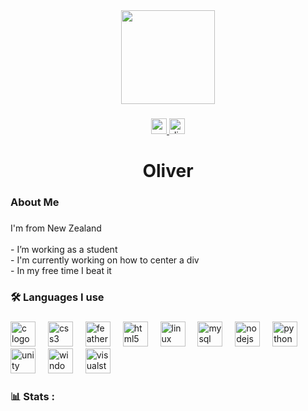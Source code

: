 <div align="center">
  <img height="150" src="https://media.giphy.com/media/l0HlD6X5Pi5EKDmbm/giphy.gif?cid=790b76112t7gvpj8f0jbb1bh0p84b7mdqcmqwbel6yydno44&ep=v1_gifs_search&rid=giphy.gif&ct=g"  />
</div>

###

<div align="center">
  <a href="https://mail.google.com/mail/u/0/#inbox?compose=CllgCJvnqtZvNqcqkZmmdWMVXgstHbHTMGQsfMKZsXVRSmNMMskstBMpJWrgXfkVGGdwMgvwnwg" target="_blank">
    <img src="https://img.shields.io/static/v1?message=Gmail&logo=gmail&label=&color=D14836&logoColor=white&labelColor=&style=for-the-badge" height="25" alt="gmail logo"  />
  </a>
  <a href="https://discord.com/users/1087801524282982450" target="_blank">
    <img src="https://img.shields.io/static/v1?message=Discord&logo=discord&label=&color=7289DA&logoColor=white&labelColor=&style=for-the-badge" height="25" alt="discord logo"  />
  </a>
</div>

###

<h1 align="center">Oliver</h1>

###

<h3 align="left">About Me</h3>

###

<p align="left">I'm from New Zealand<br><br>- I’m working as a student<br>- I'm currently working on how to center a div<br>-  In my free time I beat it</p>

###

<h3 align="left">🛠 Languages I use</h3>

###

<div align="left">
  <img src="https://cdn.jsdelivr.net/gh/devicons/devicon/icons/c/c-original.svg" height="40" alt="c logo"  />
  <img width="12" />
  <img src="https://cdn.jsdelivr.net/gh/devicons/devicon/icons/css3/css3-original.svg" height="40" alt="css3 logo"  />
  <img width="12" />
  <img src="https://cdn.jsdelivr.net/gh/devicons/devicon/icons/feathersjs/feathersjs-original.svg" height="40" alt="feathersjs logo"  />
  <img width="12" />
  <img src="https://cdn.jsdelivr.net/gh/devicons/devicon/icons/html5/html5-original.svg" height="40" alt="html5 logo"  />
  <img width="12" />
  <img src="https://cdn.jsdelivr.net/gh/devicons/devicon/icons/linux/linux-original.svg" height="40" alt="linux logo"  />
  <img width="12" />
  <img src="https://cdn.jsdelivr.net/gh/devicons/devicon/icons/mysql/mysql-original.svg" height="40" alt="mysql logo"  />
  <img width="12" />
  <img src="https://cdn.jsdelivr.net/gh/devicons/devicon/icons/nodejs/nodejs-original.svg" height="40" alt="nodejs logo"  />
  <img width="12" />
  <img src="https://cdn.jsdelivr.net/gh/devicons/devicon/icons/python/python-original.svg" height="40" alt="python logo"  />
  <img width="12" />
  <img src="https://cdn.jsdelivr.net/gh/devicons/devicon/icons/unity/unity-original.svg" height="40" alt="unity logo"  />
  <img width="12" />
  <img src="https://cdn.jsdelivr.net/gh/devicons/devicon/icons/windows8/windows8-original.svg" height="40" alt="windows8 logo"  />
  <img width="12" />
  <img src="https://cdn.jsdelivr.net/gh/devicons/devicon/icons/visualstudio/visualstudio-plain.svg" height="40" alt="visualstudio logo"  />
</div>

###

<h3 align="left">📊 Stats :</h3>

###

<br clear="both">

<img src="https://raw.githubusercontent.com/OliverWankingson/OliverWankingson/output/snake.svg" alt="" />

###
